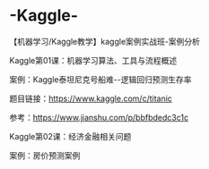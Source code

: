 # -Kaggle-
【机器学习/Kaggle教学】kaggle案例实战班-案例分析

Kaggle第01课：机器学习算法、工具与流程概述

案例：Kaggle泰坦尼克号船难--逻辑回归预测生存率

题目链接：https://www.kaggle.com/c/titanic

参考：https://www.jianshu.com/p/bbfbdedc3c1c


Kaggle第02课：经济金融相关问题

案例：房价预测案例
